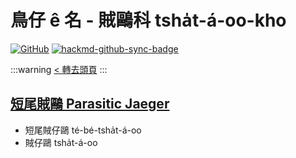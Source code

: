 # 鳥仔 ê 名 - 賊鷗科 tsha̍t-á-oo-kho

[![GitHub](https://img.shields.io/badge/GitHub-black?logo=github)](https://github.com/siansiansu/tsiau-a-e-mia)
[![hackmd-github-sync-badge](https://hackmd.io/I5xNuGidRpKO7o_h3sA_gg/badge)](https://hackmd.io/I5xNuGidRpKO7o_h3sA_gg)

:::warning
[< 轉去頭頁](https://hackmd.io/@siansiansu/Hy4VzNvha)
:::

## [短尾賊鷗 Parasitic Jaeger](https://www.instagram.com/p/CivHztMPzUa/)

- 短尾賊仔鷗 té-bé-tsha̍t-á-oo
- 賊仔鷗 tsha̍t-á-oo
